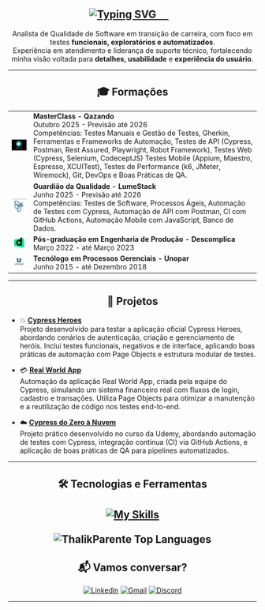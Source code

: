 <div align="center">
  <h2>
    <a href="https://git.io/typing-svg">
      <img src="https://readme-typing-svg.demolab.com?font=Fira+Code&pause=1000&random=false&width=435&lines=Ol%C3%A1%2C+eu+sou+o+Th%C3%A1lik+Parente%21" alt="Typing SVG">
    </a>
  </h2> 

Analista de Qualidade de Software em transição de carreira, com foco em testes **funcionais, exploratórios e automatizados**.  
Experiência em atendimento e liderança de suporte técnico, fortalecendo minha visão voltada para **detalhes, usabilidade** e **experiência do usuário**.  

---

## 🎓 Formações

<table>
  <tr>
    <td align="center"><img src="./assets/Qazando.png" alt="Qazando" width="200"/></td>
    <td>
      <b>MasterClass - Qazando</b><br/>
      Outubro 2025 - Previsão até 2026<br/>
      Competências: Testes Manuais e Gestão de Testes, Gherkin, Ferramentas e Frameworks de Automação, Testes de API (Cypress, Postman, Rest Assured, Playwright, Robot Framework), Testes Web (Cypress, Selenium, CodeceptJS) Testes Mobile (Appium, Maestro, Espresso, XCUITest), Testes de Performance (k6, JMeter, Wiremock), Git, DevOps e Boas Práticas de QA.
    </td>
  <tr>
    <td align="center"><img src="./assets/Lumestack.png" alt="Lumestack" width="80"/></td>
    <td>
      <b>Guardião da Qualidade - LumeStack</b><br/>
      Junho 2025 - Previsão até 2026<br/>
      Competências: Testes de Software, Processos Ágeis, Automação de Testes com Cypress, Automação de API com Postman, CI com GitHub Actions, Automação Mobile com JavaScript, Banco de Dados.
    </td>
  </tr>
  <tr>
    <td align="center"><img src="./assets/descomplica.png" alt="Descomplica" width="80"/></td>
    <td>
      <b>Pós-graduação em Engenharia de Produção - Descomplica</b><br/>
      Março 2022 - até Março 2023
    </td>
  </tr>
  <tr>
    <td align="center"><img src="./assets/unopar.jpg" alt="Unopar" width="80"/></td>
    <td>
      <b>Tecnólogo em Processos Gerenciais - Unopar</b><br/>
      Junho 2015 - até Dezembro 2018
    </td>
  </tr>
  </div>
</table>

---

## 📂 Projetos

  <div align="left">

- 💥 [**Cypress Heroes**](https://github.com/ThalikParente/qa-projeto-cypress-heroes)  
  Projeto desenvolvido para testar a aplicação oficial Cypress Heroes, abordando cenários de autenticação, criação e gerenciamento de heróis. Inclui testes funcionais, negativos e de interface, aplicando boas práticas de automação com Page Objects e estrutura modular de testes.

- 💳 [**Real World App**](https://github.com/ThalikParente/qa-projeto-cypress)  
  Automação da aplicação Real World App, criada pela equipe do Cypress, simulando um sistema financeiro real com fluxos de login, cadastro e transações. Utiliza Page Objects para otimizar a manutenção e a reutilização de código nos testes end-to-end.

- ☁️ [**Cypress do Zero à Nuvem**](https://github.com/ThalikParente/cypress-do-zero-a-nuvem)  
  Projeto prático desenvolvido no curso da Udemy, abordando automação de testes com Cypress, integração contínua (CI) via GitHub Actions, e aplicação de boas práticas de QA para pipelines automatizados.

---
  </div>

## 🛠️ Tecnologias e Ferramentas

[![My Skills](https://skillicons.dev/icons?i=cypress,html,css,js,github,postman,vscode,figma)](https://skillicons.dev)<br><br>
![ThalikParente Top Languages](https://github-readme-stats.vercel.app/api/top-langs/?username=thalikparente&theme=highcontrast&show_icons=true&hide_border=true&layout=compact)
---

## 📬 Vamos conversar?
[![Linkedin](https://img.shields.io/badge/LinkedIn-0A66C2?style=for-the-badge&logo=linkedin&logoColor=white)](https://www.linkedin.com/in/thálik-parente/) 
[![Gmail](https://img.shields.io/badge/Gmail-D14836?style=for-the-badge&logo=gmail&logoColor=white)](mailto:thalik.aparente@gmail.com)
[![Discord](https://img.shields.io/badge/Discord-5865F2?style=for-the-badge&logo=discord&logoColor=white)](https://discord.com/users/thalik6)

---

